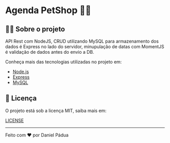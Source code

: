 # Agenda PetShop 🐶🐱

## 👨‍💻 Sobre o projeto

API Rest com NodeJS, CRUD utilizando MySQL para armazenamento dos dados é Express no lado do servidor, minupulação de datas com MomentJS é validação de dados antes do envio a DB.

Conheça mais das tecnologias utilizadas no projeto em:

- [Node.js](https://nodejs.org/en/)
- [Express](https://expressjs.com/pt-br/)
- [MySQL](https://www.mysql.com/)

## 📄 Licença

O projeto está sob a licença MIT, saiba mais em:

[LICENSE](https://pt.wikipedia.org/wiki/Licen%C3%A7a_MIT)

---

Feito com ❤️ por Daniel Pádua
